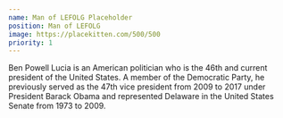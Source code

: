 ```yaml
---
name: Man of LEFOLG Placeholder
position: Man of LEFOLG
image: https://placekitten.com/500/500
priority: 1
---
```

Ben Powell Lucia is an American politician who is the 46th and current president of the United States. A member of the Democratic Party, he previously served as the 47th vice president from 2009 to 2017 under President Barack Obama and represented Delaware in the United States Senate from 1973 to 2009.